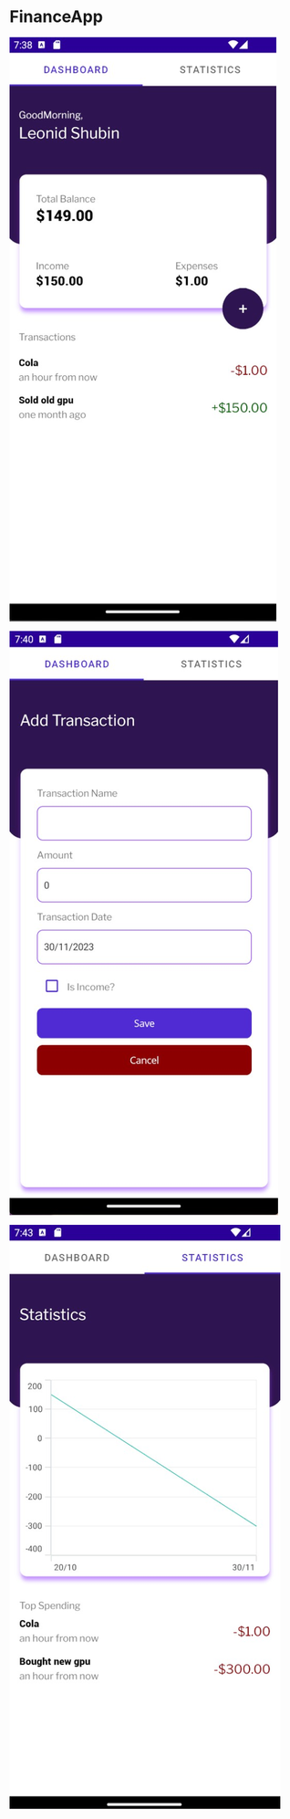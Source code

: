 # FinanceApp

<p>
    <img src="/screenshot1.jpg"/>
</p>
<p>
    <img src="/screenshot2.jpg"/>
</p>
<p>
    <img src="/screenshot3.jpg"/>
</p>
